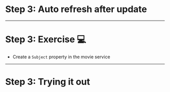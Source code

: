 # Step 3: Auto refresh after update

<div class="dense">


</div>

---

# Step 3: Exercise 💻

<div class="dense">

- Create a `Subject` property in the movie service 

</div>

---

# Step 3: Trying it out

<div class="dense">

</div>
